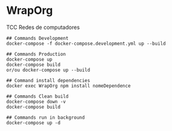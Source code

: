 # WrapOrg
TCC Redes de computadores

    ## Commands Development
    docker-compose -f docker-compose.development.yml up --build

    ## Commands Production
    docker-compose up
    docker-compose build
    or/ou docker-compose up --build

    ## Command install dependencies
    docker exec WrapOrg npm install nomeDependence

    ## Commands Clean build
    docker-compose down -v
    docker-compose build

    ## Commands run in background
    docker-compose up -d
